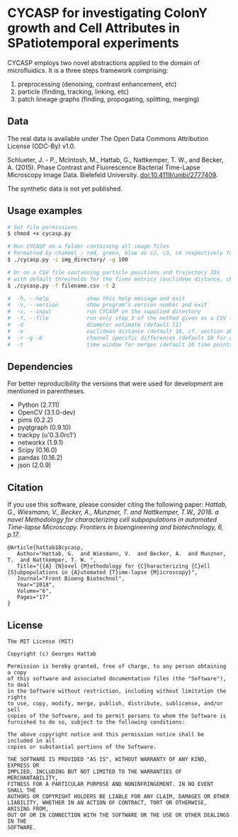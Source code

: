# CYCASP for investigating ColonY growth and Cell Attributes in SPatiotemporal experiments



CYCASP employs two novel abstractions applied to the domain of microfluidics. 
It is a three steps framework comprising:

1. preprocessing (denoising, contrast enhancement, etc)
2. particle (finding, tracking, linking, etc)
3. patch lineage graphs (finding, propogating, splitting, merging)


## Data

The real data is available under The Open Data Commons Attribution License (ODC-By) v1.0.

Schlueter, J. - P., McIntosh, M., Hattab, G., Nattkemper, T. W., and Becker, A. (2015). Phase Contrast and Fluorescence Bacterial Time-Lapse Microscopy Image Data. Bielefeld University. [doi:10.4119/unibi/2777409](http://doi.org/10.4119/unibi/2777409).

The synthetic data is not yet published.



## Usage examples

```bash
# Set file permissions
$ chmod +x cycasp.py 

# Run CYCASP on a folder containing all image files 
# Formatted by channel : red, green, blue as c2, c3, c4 respectively for every time point
$ ./cycasp.py -i img_directory/ -g 100

# Or on a CSV file containing particle positions and trajectory IDs 
# with default thresholds for the fives metrics (euclidean distance, channel specifc differences and time window)
$ ./cycasp.py -f filename.csv -t 2

#  -h, --help            show this help message and exit
#  -v, --version         show program's version number and exit
#  -i, --input           run CYCASP on the supplied directory
#  -f, --file            run only step 3 of the method given as a CSV file
#  -d                    diameter estimate (default 11)
#  -e                    euclidean distance (default 10, cf. section above)
#  -r -g -b              channel specific differences (default 50 for each)
#  -t                    time window for merges (default 10 time points)

```
## Dependencies

For better reproducibility the versions that were used for development are mentioned in parentheses.

* Python (2.7.11)
* OpenCV (3.1.0-dev)
* pims (0.2.2)
* pyqtgraph (0.9.10)
* trackpy (u'0.3.0rc1')
* networkx (1.9.1)
* Scipy (0.16.0)
* pandas (0.16.2)
* json (2.0.9)

## Citation
If you use this software, please consider citing the following paper: _Hattab, G., Wiesmann, V., Becker, A., Munzner, T. and Nattkemper, T.W., 2018. a novel Methodology for characterizing cell subpopulations in automated Time-lapse Microscopy. Frontiers in bioengineering and biotechnology, 6, p.17._
```
@Article{hattab18cycasp,
   Author="Hattab, G.  and Wiesmann, V.  and Becker, A.  and Munzner, T.  and Nattkemper, T. W. ",
   Title="{{A} {N}ovel {M}ethodology for {C}haracterizing {C}ell {S}ubpopulations in {A}utomated {T}ime-lapse {M}icroscopy}",
   Journal="Front Bioeng Biotechnol",
   Year="2018",
   Volume="6",
   Pages="17"
}
```

## License
```
The MIT License (MIT)

Copyright (c) Georges Hattab

Permission is hereby granted, free of charge, to any person obtaining a copy
of this software and associated documentation files (the "Software"), to deal
in the Software without restriction, including without limitation the rights
to use, copy, modify, merge, publish, distribute, sublicense, and/or sell
copies of the Software, and to permit persons to whom the Software is
furnished to do so, subject to the following conditions:

The above copyright notice and this permission notice shall be included in all
copies or substantial portions of the Software.

THE SOFTWARE IS PROVIDED "AS IS", WITHOUT WARRANTY OF ANY KIND, EXPRESS OR
IMPLIED, INCLUDING BUT NOT LIMITED TO THE WARRANTIES OF MERCHANTABILITY,
FITNESS FOR A PARTICULAR PURPOSE AND NONINFRINGEMENT. IN NO EVENT SHALL THE
AUTHORS OR COPYRIGHT HOLDERS BE LIABLE FOR ANY CLAIM, DAMAGES OR OTHER
LIABILITY, WHETHER IN AN ACTION OF CONTRACT, TORT OR OTHERWISE, ARISING FROM,
OUT OF OR IN CONNECTION WITH THE SOFTWARE OR THE USE OR OTHER DEALINGS IN THE
SOFTWARE. 
```
